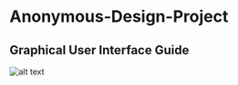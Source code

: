 # Anonymous-Design-Project

## Graphical User Interface Guide 

![alt text](https://github.com/B-Harakat/Anonymous-Design-Project/Gui_Snippet.PNG)
